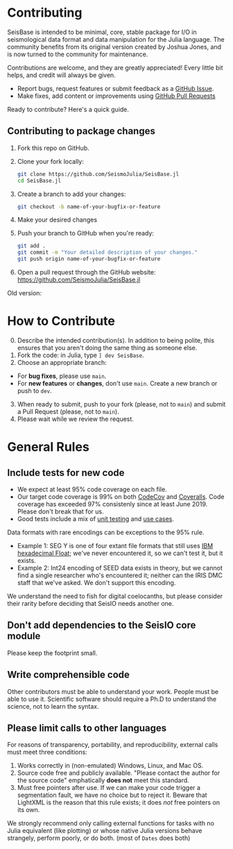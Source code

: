# Contributing

SeisBase is intended to be minimal, core, stable package for I/O in seismological data format and data manipulation for the Julia language. The community benefits from its original version created by Joshua Jones, and is now turned to the community for maintenance.

Contributions are welcome, and they are greatly appreciated! Every little bit helps, and credit will always be given.

- Report bugs, request features or submit feedback as a [GitHub Issue](https://docs.github.com/en/issues/tracking-your-work-with-issues/about-issues).
- Make fixes, add content or improvements using [GitHub Pull Requests](https://docs.github.com/en/github/collaborating-with-issues-and-pull-requests/about-pull-requests)

Ready to contribute? Here's a quick guide.


## Contributing to package changes


1. Fork this repo on GitHub.

2. Clone your fork locally:

    ```sh
    git clone https://github.com/SeismoJulia/SeisBase.jl
    cd SeisBase.jl
    ```

3. Create a branch to add your changes:

    ```sh
    git checkout -b name-of-your-bugfix-or-feature
    ```

4. Make your desired changes 


5. Push your branch to GitHub when you're ready:

    ```sh
    git add .
    git commit -m "Your detailed description of your changes."
    git push origin name-of-your-bugfix-or-feature
    ```

6. Open a pull request through the GitHub website: https://github.com/SeismoJulia/SeisBase.jl


Old version:

# **How to Contribute**
0. Describe the intended contribution(s). In addition to being polite, this ensures that you aren't doing the same thing as someone else.
1. Fork the code: in Julia, type `] dev SeisBase`.
2. Choose an appropriate branch:
  - For **bug fixes**, please use `main`.
  - For **new features** or **changes**, don't use `main`. Create a new branch or push to `dev`.
3. When ready to submit, push to your fork (please, not to `main`) and submit a Pull Request (please, not to `main`).
4. Please wait while we review the request.

# **General Rules**

## **Include tests for new code**
* We expect at least 95% code coverage on each file.
* Our target code coverage is 99% on both [CodeCov](https://codecov.io/gh/jpjones76/SeisIO.jl) and [Coveralls](https://coveralls.io/github/jpjones76/SeisIO.jl?branch=main). Code coverage has exceeded 97% consistenly since at least June 2019. Please don't break that for us.
* Good tests include a mix of [unit testing](https://en.wikipedia.org/wiki/Unit_testing) and [use cases](https://en.wikipedia.org/wiki/Use_case).

Data formats with rare encodings can be exceptions to the 95% rule.
* Example 1: SEG Y is one of four extant file formats that still uses [IBM hexadecimal Float](https://en.wikipedia.org/wiki/IBM_hexadecimal_floating_point); we've never encountered it, so we can't test it, but it exists.
* Example 2: Int24 encoding of SEED data exists in theory, but we cannot find a single researcher who's encountered it; neither can the IRIS DMC staff that we've asked. We don't support this encoding.

We understand the need to fish for digital coelocanths, but please consider
their rarity before deciding that SeisIO needs another one.

## **Don't add dependencies to the SeisIO core module**
Please keep the footprint small.

## **Write comprehensible code**
Other contributors must be able to understand your work. People must be able to
use it. Scientific software should require a Ph.D to understand the science, not
to learn the syntax.

## Please limit calls to other languages
For reasons of transparency, portability, and reproducibility, external calls must meet three conditions:
1. Works correctly in (non-emulated) Windows, Linux, and Mac OS.
1. Source code free and publicly available. "Please contact the author for the source code" emphatically **does not** meet this standard.
1. Must free pointers after use. If we can make your code trigger a segmentation fault, we have no choice but to reject it. Beware that LightXML is the reason that this rule exists; it does *not* free pointers on its own.

We strongly recommend only calling external functions for tasks with no Julia equivalent (like plotting) or whose native Julia versions behave strangely, perform poorly, or do both. (most of `Dates` does both)
